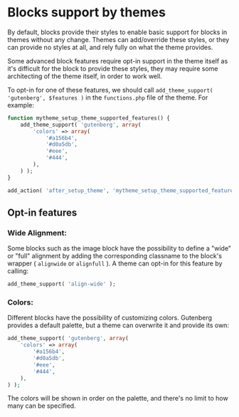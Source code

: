 # Blocks support by themes

By default, blocks provide their styles to enable basic support for blocks in themes without any change. Themes can add/override these styles, or they can provide no styles at all, and rely fully on what the theme provides.

Some advanced block features require opt-in support in the theme itself as it's difficult for the block to provide these styles, they may require some architecting of the theme itself, in order to work well.

To opt-in for one of these features, we should call `add_theme_support( 'gutenberg', $features )` in the `functions.php` file of the theme. For example:

```php
function mytheme_setup_theme_supported_features() {
	add_theme_support( 'gutenberg', array(
		'colors' => array(
			'#a156b4',
			'#d0a5db',
			'#eee',
			'#444',
		),
	) );
}

add_action( 'after_setup_theme', 'mytheme_setup_theme_supported_features' );
```

## Opt-in features

### Wide Alignment:

Some blocks such as the image block have the possibility to define a "wide" or "full" alignment by adding the corresponding classname to the block's wrapper ( `alignwide` or `alignfull` ). A theme can opt-in for this feature by calling:

```php
add_theme_support( 'align-wide' );
```

### Colors:

Different blocks have the possibility of customizing colors. Gutenberg provides a default palette, but a theme can overwrite it and provide its own:

```php
add_theme_support( 'gutenberg', array(
	'colors' => array(
		'#a156b4',
		'#d0a5db',
		'#eee',
		'#444',
	),
) );
```

The colors will be shown in order on the palette, and there's no limit to how many can be specified.

